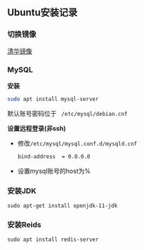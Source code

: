 ## Ubuntu安装记录

### 切换镜像

[清华镜像](https://mirror.tuna.tsinghua.edu.cn/help/ubuntu/)

### MySQL

**安装**

```bash
sudo apt install mysql-server
```

默认账号密码位于 ` /etc/mysql/debian.cnf`

**设置远程登录(非ssh)**

- 修改`/etc/mysql/mysql.conf.d/mysqld.cnf`

  ```bash
  bind-address  = 0.0.0.0
  ```

- 设置mysql账号的host为%

###  安装JDK

```shell
sudo apt-get install openjdk-11-jdk
```

### 安装Reids

```shell
sudo apt install redis-server
```

